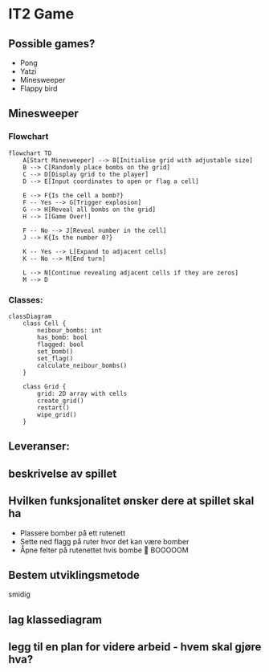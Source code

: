 # IT2 Game
## Possible games?
- Pong
- Yatzi
- Minesweeper
- Flappy bird

## Minesweeper

### Flowchart
```mermaid
flowchart TD
    A[Start Minesweeper] --> B[Initialise grid with adjustable size]
    B --> C[Randomly place bombs on the grid]
    C --> D[Display grid to the player]
    D --> E[Input coordinates to open or flag a cell]
    
    E --> F{Is the cell a bomb?}
    F -- Yes --> G[Trigger explosion]
    G --> H[Reveal all bombs on the grid]
    H --> I[Game Over!]
    
    F -- No --> J[Reveal number in the cell]
    J --> K{Is the number 0?}
    
    K -- Yes --> L[Expand to adjacent cells]
    K -- No --> M[End turn]

    L --> N[Continue revealing adjacent cells if they are zeros]
    M --> D
```

### Classes:
```mermaid
classDiagram
    class Cell {
        neibour_bombs: int
        has_bomb: bool
        flagged: bool
        set_bomb()
        set_flag()
        calculate_neibour_bombs()
    }

    class Grid {
        grid: 2D array with cells
        create_grid()
        restart()
        wipe_grid()
    }
```
## Leveranser: 

## beskrivelse av spillet 

## Hvilken funksjonalitet ønsker dere at spillet skal ha 
-	Plassere bomber på ett rutenett 
-	Sette ned flagg på ruter hvor det kan være bomber
-	Åpne felter på rutenettet hvis bombe  BOOOOOM

## Bestem utviklingsmetode 
smidig 

## lag klassediagram 

## legg til en plan for videre arbeid - hvem skal gjøre hva?

 

